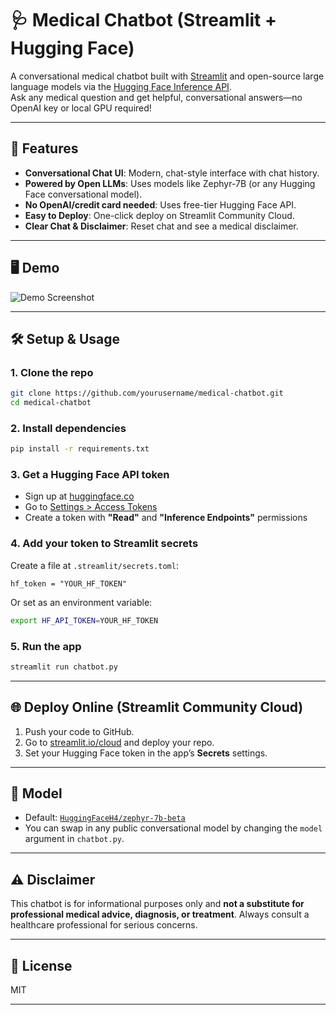 # 🩺 Medical Chatbot (Streamlit + Hugging Face)

A conversational medical chatbot built with [Streamlit](https://streamlit.io/) and open-source large language models via the [Hugging Face Inference API](https://huggingface.co/inference-api).  
Ask any medical question and get helpful, conversational answers—no OpenAI key or local GPU required!

---

## 🚀 Features

- **Conversational Chat UI**: Modern, chat-style interface with chat history.
- **Powered by Open LLMs**: Uses models like Zephyr-7B (or any Hugging Face conversational model).
- **No OpenAI/credit card needed**: Uses free-tier Hugging Face API.
- **Easy to Deploy**: One-click deploy on Streamlit Community Cloud.
- **Clear Chat & Disclaimer**: Reset chat and see a medical disclaimer.

---

## 🖥️ Demo

![Demo Screenshot](demo_screenshot.png) <!-- Add your screenshot here -->

---

## 🛠️ Setup & Usage

### 1. Clone the repo

```bash
git clone https://github.com/yourusername/medical-chatbot.git
cd medical-chatbot
```

### 2. Install dependencies

```bash
pip install -r requirements.txt
```

### 3. Get a Hugging Face API token

- Sign up at [huggingface.co](https://huggingface.co/)
- Go to [Settings > Access Tokens](https://huggingface.co/settings/tokens)
- Create a token with **"Read"** and **"Inference Endpoints"** permissions

### 4. Add your token to Streamlit secrets

Create a file at `.streamlit/secrets.toml`:

```
hf_token = "YOUR_HF_TOKEN"
```

Or set as an environment variable:

```bash
export HF_API_TOKEN=YOUR_HF_TOKEN
```

### 5. Run the app

```bash
streamlit run chatbot.py
```

---

## 🌐 Deploy Online (Streamlit Community Cloud)

1. Push your code to GitHub.
2. Go to [streamlit.io/cloud](https://streamlit.io/cloud) and deploy your repo.
3. Set your Hugging Face token in the app’s **Secrets** settings.

---

## 🧠 Model

- Default: [`HuggingFaceH4/zephyr-7b-beta`](https://huggingface.co/HuggingFaceH4/zephyr-7b-beta)
- You can swap in any public conversational model by changing the `model` argument in `chatbot.py`.

---

## ⚠️ Disclaimer

This chatbot is for informational purposes only and **not a substitute for professional medical advice, diagnosis, or treatment**. Always consult a healthcare professional for serious concerns.

---

## 📄 License

MIT

---

##
